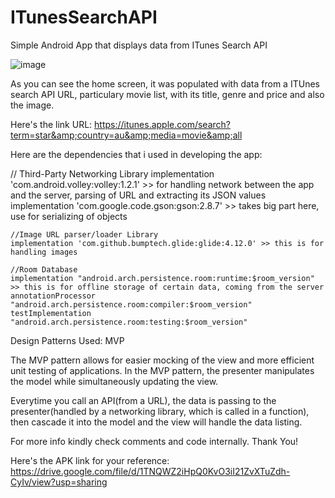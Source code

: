 # ITunesSearchAPI
Simple Android App that displays data from ITunes Search API


![image](https://user-images.githubusercontent.com/49611734/166177385-9fc3bd55-dfd2-44c5-8cf0-c54a92ba086e.png)

As you can see the home screen, it was populated with data from a ITUnes search API URL, particulary movie list, with its title, genre and price and also the image.

Here's the link URL: https://itunes.apple.com/search?term=star&amp;country=au&amp;media=movie&amp;all

Here are the dependencies that i used in developing the app:

 // Third-Party Networking Library
    implementation 'com.android.volley:volley:1.2.1' >> for handling network between the app and the server, parsing of URL and extracting its JSON values
    implementation 'com.google.code.gson:gson:2.8.7' >> takes big part here, use for serializing of objects

    //Image URL parser/loader Library
    implementation 'com.github.bumptech.glide:glide:4.12.0' >> this is for handling images

    //Room Database
    implementation "android.arch.persistence.room:runtime:$room_version" >> this is for offline storage of certain data, coming from the server
    annotationProcessor "android.arch.persistence.room:compiler:$room_version"
    testImplementation "android.arch.persistence.room:testing:$room_version"

Design Patterns Used: MVP

The MVP pattern allows for easier mocking of the view and more efficient unit testing of applications. In the MVP pattern, 
the presenter manipulates the model while simultaneously updating the view.

Everytime you call an API(from a URL), the data is passing to the presenter(handled by a networking library, which is called in a function), then cascade it into the model
and the view will handle the data listing. 

For more info kindly check comments and code internally. Thank You!

Here's the APK link for your reference: https://drive.google.com/file/d/1TNQWZ2iHpQ0KvO3iI21ZvXTuZdh-CyIv/view?usp=sharing

